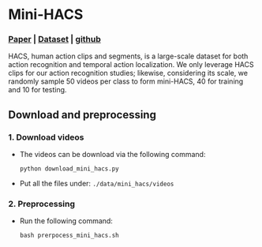 # Mini-HACS

### [Paper](https://arxiv.org/pdf/1712.09374.pdf) | [Dataset](http://hacs.csail.mit.edu/) | [github](https://github.com/hangzhaomit/HACS-dataset)


HACS, human action clips and segments, is a large-scale dataset for both action recognition and temporal action localization. We only leverage HACS clips for our action recognition studies; likewise, considering its scale, we randomly sample 50 videos per class to form mini-HACS, 40 for training and 10 for testing.

## Download and preprocessing

### 1. Download videos

- The videos can be download via the following command:

    ```
    python download_mini_hacs.py
    ```



- Put all the files under:  `./data/mini_hacs/videos`

### 2. Preprocessing

- Run the following command: 
    ```
    bash prerpocess_mini_hacs.sh
    ```